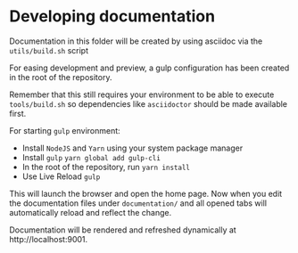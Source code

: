 # Developing documentation

Documentation in this folder will be created by using asciidoc via the `utils/build.sh` script

For easing development and preview, a gulp configuration has been created in the root of the repository.

Remember that this still requires your environment to be able to execute `tools/build.sh` so dependencies like `asciidoctor` should be made available first.

For starting `gulp` environment:

- Install `NodeJS` and `Yarn` using your system package manager
- Install `gulp`
  `yarn global add gulp-cli`
- In the root of the repository, run
  `yarn install`
- Use Live Reload
  `gulp`

This will launch the browser and open the home page. Now when you edit the documentation files under `documentation/` and all opened tabs will automatically reload and reflect the change.

Documentation will be rendered and refreshed dynamically at http://localhost:9001.
